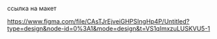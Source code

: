 ссылка на макет

https://www.figma.com/file/CAsTJrEjveiGHPSIngHp4P/Untitled?type=design&node-id=0%3A1&mode=design&t=VS1qImxzuLUSKVU5-1
